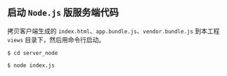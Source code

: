 ##  启动 ```Node.js``` 版服务端代码

拷贝客户端生成的 ```index.html```、```app.bundle.js```、```vendor.bundle.js``` 到本工程 ```views``` 目录下，然后用命令行启动。

```
$ cd server_node

$ node index.js
```